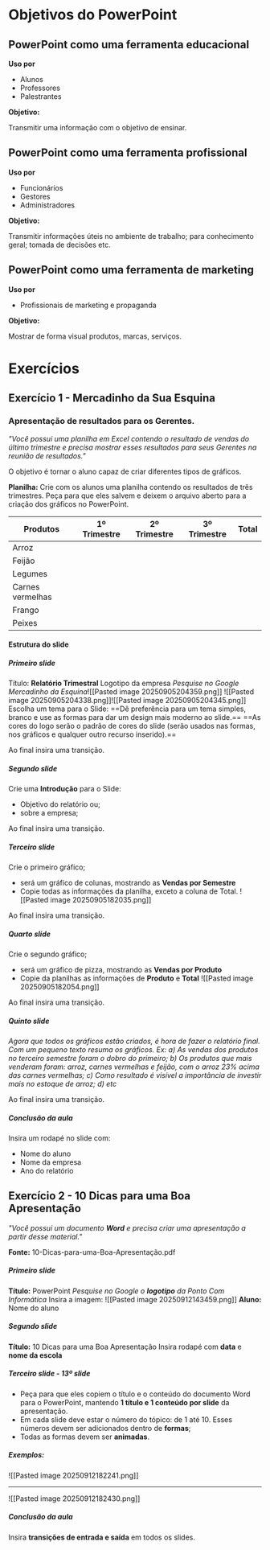 # Objetivos do PowerPoint

## PowerPoint como uma ferramenta educacional

**Uso por**

- Alunos
- Professores
- Palestrantes

**Objetivo:**

Transmitir uma informação com o objetivo de ensinar.

## PowerPoint como uma ferramenta profissional

**Uso por**

- Funcionários
- Gestores
- Administradores

**Objetivo:**

Transmitir informações úteis no ambiente de trabalho; para conhecimento geral; tomada de decisões etc.

## PowerPoint como uma ferramenta de marketing

**Uso por**

- Profissionais de marketing e propaganda

**Objetivo:**

Mostrar de forma visual produtos, marcas, serviços.

# Exercícios

## Exercício 1 - Mercadinho da Sua Esquina

### Apresentação de resultados para os Gerentes.
*"Você possui uma planilha em Excel contendo o resultado de vendas do último trimestre e precisa mostrar esses resultados para seus Gerentes na reunião de resultados."*

O objetivo é tornar o aluno capaz de criar diferentes tipos de gráficos.

**Planilha:**
Crie com os alunos uma planilha contendo os resultados de três trimestres. Peça para que eles salvem e deixem o arquivo aberto para a criação dos gráficos no PowerPoint.

| Produtos         | 1º Trimestre | 2º Trimestre | 3º Trimestre | Total |
| ---------------- | ------------ | ------------ | ------------ | ----- |
| Arroz            |              |              |              |       |
| Feijão           |              |              |              |       |
| Legumes          |              |              |              |       |
| Carnes vermelhas |              |              |              |       |
| Frango           |              |              |              |       |
| Peixes           |              |              |              |       |


#### Estrutura do slide
##### Primeiro slide
Título: **Relatório Trimestral**
Logotipo da empresa
*Pesquise no Google Mercadinho da Esquina*![[Pasted image 20250905204359.png]]
![[Pasted image 20250905204338.png]]![[Pasted image 20250905204345.png]]
Escolha um tema para o Slide:
==Dê preferência para um tema simples, branco e use as formas para dar um design mais moderno ao slide.==
==As cores do logo serão o padrão de cores do slide (serão usados nas formas, nos gráficos e qualquer outro recurso inserido).==

Ao final insira uma transição.
##### Segundo slide
Crie uma **Introdução** para o Slide:
- Objetivo do relatório ou;
- sobre a empresa;

Ao final insira uma transição.
##### Terceiro slide
Crie o primeiro gráfico;
- será um gráfico de colunas, mostrando as **Vendas por Semestre**
- Copie todas as informações da planilha, exceto a coluna de Total.
![[Pasted image 20250905182035.png]]

Ao final insira uma transição.
##### Quarto slide
Crie o segundo gráfico;
- será um gráfico de pizza, mostrando as **Vendas por Produto**
- Copie da planilhas as informações de **Produto** e **Total**
![[Pasted image 20250905182054.png]]

Ao final insira uma transição.
##### Quinto slide
*Agora que todos os gráficos estão criados, é hora de fazer o relatório final. Com um pequeno texto resuma os gráficos. Ex:
a) As vendas dos produtos no terceiro semestre foram o dobro do primeiro;
b) Os produtos que mais venderam foram: arroz, carnes vermelhas e feijão, com o arroz 23% acima das carnes vermelhas;
c) Como resultado é visível a importância de investir mais no estoque de arroz;
d) etc*

Ao final insira uma transição.
##### Conclusão da aula
Insira um rodapé no slide com:
- Nome do aluno
- Nome da empresa
- Ano do relatório

## Exercício 2 - 10 Dicas para uma Boa Apresentação
*"Você possui um documento **Word** e precisa criar uma apresentação a partir desse material."*

**Fonte:** 10-Dicas-para-uma-Boa-Apresentação.pdf

##### Primeiro slide
**Título:** PowerPoint
*Pesquise no Google o **logotipo** da Ponto Com Informática*
Insira a imagem:
![[Pasted image 20250912143459.png]]
**Aluno:** Nome do aluno
##### Segundo slide
**Título:** 10 Dicas para uma Boa Apresentação
Insira rodapé com **data** e **nome da escola**
##### Terceiro slide - 13º slide
- Peça para que eles copiem o título e o conteúdo do documento Word para o PowerPoint, mantendo **1 título e 1 conteúdo por slide** da apresentação.
- Em cada slide deve estar o número do tópico: de 1 até 10. Esses números devem ser adicionados dentro de **formas**;
- Todas as formas devem ser **animadas**.
##### Exemplos:
![[Pasted image 20250912182241.png]]
___
![[Pasted image 20250912182430.png]]

##### Conclusão da aula
Insira **transições de entrada e saída** em todos os slides.
